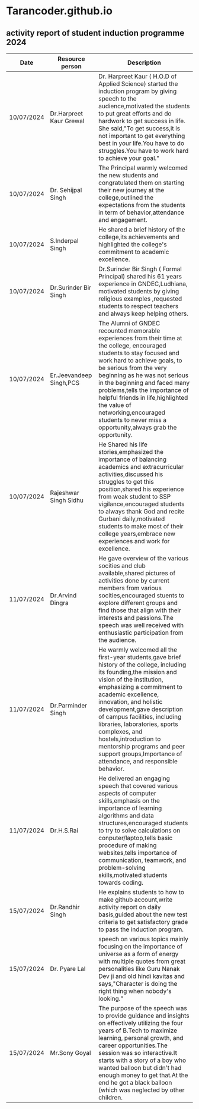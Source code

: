 # Tarancoder.github.io
## activity report of student induction programme 2024
| Date | Resource person | Description |
| ----------- | ----------- | ----------- |
| 10/07/2024 | Dr.Harpreet Kaur Grewal | Dr. Harpreet Kaur ( H.O.D of Applied Science) started the induction program by giving speech to the audience,motivated the students to put great efforts and do hardwork  to get success in life. She said,"To get success,it is not important to get everything best in your life.You have to do struggles.You have to work hard to achieve your goal."
| 10/07/2024 | Dr. Sehijpal Singh | The Principal warmly welcomed the new students and congratulated them on starting their new journey at the college,outlined the expectations from the students in term of behavior,attendance and engagement.
| 10/07/2024 | S.Inderpal Singh | He shared a brief history of the college,its achievements and highlighted the college's commitment to academic excellence.
| 10/07/2024 | Dr.Surinder Bir Singh | Dr.Surinder Bir Singh ( Formal Principal) shared his 61 years experience in GNDEC,Ludhiana, motivated students by giving religious examples ,requested students to respect teachers and always keep helping others.
| 10/07/2024 | Er.Jeevandeep Singh,PCS | The  Alumni of GNDEC recounted memorable experiences from their time at the college, encouraged students to stay focused and work hard to achieve goals, to be serious from the very beginning as he was not serious in the beginning and faced many problems,tells the importance of helpful friends in life,highlighted the value of networking,encouraged students to never miss a opportunity,always grab the opportunity.
| 10/07/2024 | Rajeshwar Singh Sidhu | He Shared his life stories,emphasized the importance of balancing academics and extracurricular activities,discussed his struggles to get this position,shared his experience from weak student to SSP vigilance,encouraged students to always thank God and recite Gurbani daily,motivated students to make most of their college years,embrace new experiences and work for excellence.
| 11/07/2024 | Dr.Arvind Dingra | He gave overview of the various socities and club available,shared pictures of activities done by current members from various socities,encouraged stuents to explore different groups and find those that align with their interests and passions.The speech was well received with enthusiastic participation from the audience.
| 11/07/2024 | Dr.Parminder Singh | He warmly welcomed all the first-year students,gave brief history of the college, including its founding,the mission and vision of the institution, emphasizing a commitment to academic excellence, innovation, and holistic development,gave description of campus facilities, including libraries, laboratories, sports complexes, and hostels,introduction to mentorship programs and peer support groups,Importance of attendance, and responsible behavior.
| 11/07/2024 | Dr.H.S.Rai | He delivered an engaging speech that covered various aspects of computer skills,emphasis on the importance of learning algorithms and data structures,encouraged students to try to solve calculations on conputer/laptop,tells basic procedure of making websites,tells importance of communication, teamwork, and problem-solving skills,motivated students towards coding.
| 15/07/2024 | Dr.Randhir Singh | He explains students to how to make github account,write activity report on daily basis,guided about the new test criteria to get satisfactory grade to pass the induction program.
| 15/07/2024 | Dr. Pyare Lal | speech on various topics mainly focusing on the importance of universe as a form of energy with multiple quotes from great personalities like Guru Nanak Dev ji and old hindi kavitas and says,"Character is doing the right thing when nobody's looking."
| 15/07/2024 | Mr.Sony Goyal | The purpose of the speech was to provide guidance and insights on effectively utilizing the four years of B.Tech to maximize learning, personal growth, and career opportunities.The session was so interactive.It starts with a story of a boy who wanted balloon but didn't had enough money to get that.At the end he got a black balloon (which was neglected by other children.
